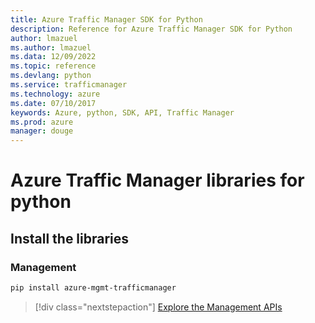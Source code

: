 ```yaml
---
title: Azure Traffic Manager SDK for Python
description: Reference for Azure Traffic Manager SDK for Python
author: lmazuel
ms.author: lmazuel
ms.data: 12/09/2022
ms.topic: reference
ms.devlang: python
ms.service: trafficmanager
ms.technology: azure
ms.date: 07/10/2017
keywords: Azure, python, SDK, API, Traffic Manager
ms.prod: azure
manager: douge
---
```

# Azure Traffic Manager libraries for python

## Install the libraries

### Management

```bash
pip install azure-mgmt-trafficmanager
```

> [!div class="nextstepaction"]
> [Explore the Management APIs](/python/api/overview/azure/trafficmanager/management)